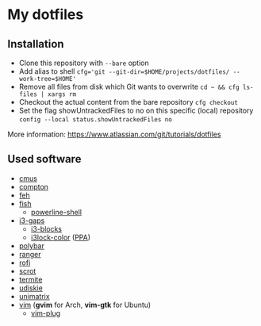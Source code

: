 My dotfiles
===========

Installation
-------------
* Clone this repository with `--bare` option
* Add alias to shell `cfg='git --git-dir=$HOME/projects/dotfiles/ --work-tree=$HOME'`
* Remove all files from disk which Git wants to overwrite `cd ~ && cfg ls-files | xargs rm`
* Checkout the actual content from the bare repository `cfg checkout`
* Set the flag showUntrackedFiles to no on this specific (local) repository `config --local status.showUntrackedFiles no`

More information: https://www.atlassian.com/git/tutorials/dotfiles

Used software
-------------

- [cmus](https://github.com/cmus/cmus)
- [compton](https://github.com/chjj/compton)
- [feh](https://github.com/derf/feh)
- [fish](https://github.com/fish-shell/fish-shell)
  - [powerline-shell](https://github.com/b-ryan/powerline-shell)
- [i3-gaps](https://github.com/Airblader/i3)
  - [i3-blocks](https://github.com/vivien/i3blocks)
  - [i3lock-color](https://github.com/Raymo111/i3lock-color) ([PPA](https://github.com/codejamninja/i3lock-color-ubuntu))
- [polybar](https://github.com/polybar/polybar)
- [ranger](https://github.com/ranger/ranger)
- [rofi](https://github.com/davatorium/rofi)
- [scrot](https://github.com/dreamer/scrot)
- [termite](https://github.com/thestinger/termite)
- [udiskie](https://github.com/coldfix/udiskie)
- [unimatrix](https://github.com/will8211/unimatrix)
- [vim](https://github.com/vim/vim) (**gvim** for Arch, **vim-gtk** for Ubuntu)
  - [vim-plug](https://github.com/junegunn/vim-plug)
